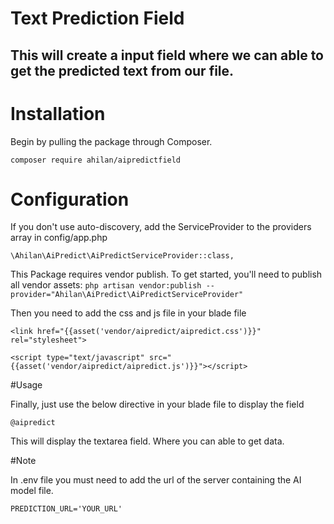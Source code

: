 # Text Prediction Field

## This will create a input field where we can able to get the predicted text from our file.

# Installation

Begin by pulling the package through Composer.

`composer require ahilan/aipredictfield`

# Configuration

If you don't use auto-discovery, add the ServiceProvider to the providers array in config/app.php

`\Ahilan\AiPredict\AiPredictServiceProvider::class,`

This Package requires vendor publish. To get started, you'll need to publish all vendor assets:
`php artisan vendor:publish --provider="Ahilan\AiPredict\AiPredictServiceProvider"`

Then you need to add the css and js file in your blade file

`<link href="{{asset('vendor/aipredict/aipredict.css')}}" rel="stylesheet">`

`<script type="text/javascript" src="{{asset('vendor/aipredict/aipredict.js')}}"></script>`

#Usage

Finally, just use the below directive in your blade file to display the field

`@aipredict`

This will display the textarea field. Where you can able to get data.

#Note

In .env file you must need to add the url of the server containing the AI model file.

`PREDICTION_URL='YOUR_URL'`
